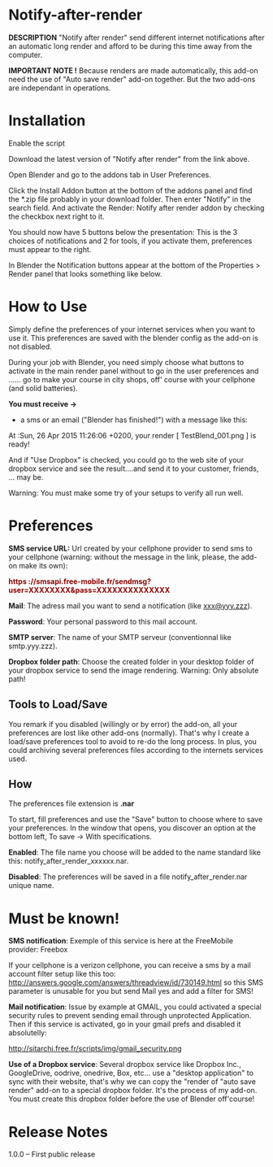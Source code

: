 # Notify-after-render

<b>DESCRIPTION</b>
"Notify after render" send different internet notifications after an automatic long render and afford to be during this time away from the computer.

<b>IMPORTANT NOTE !</b>
Because renders are made automatically, this add-on need the use of "Auto save render" add-on together. But the two add-ons are independant in operations.

# Installation
Enable the script

Download the latest version of "Notify after render" from the link above.

Open Blender and go to the addons tab in User Preferences.

Click the Install Addon button at the bottom of the addons panel and find the *.zip file probably in your download folder.
Then enter "Notify" in the search field. And activate the Render: Notify after render addon by checking the checkbox next right to it.

You should now have 5 buttons below the presentation: This is the 3 choices of notifications and 2 for tools, if you activate them, preferences must appear to the right.


In Blender the Notification buttons appear at the bottom of the Properties > Render panel that looks something like below.

# How to Use

Simply define the preferences of your internet services when you want to use it. This preferences are saved with the blender config as the add-on is not disabled.

During your job with Blender, you need simply choose what buttons to activate in the main render panel without to go in the user preferences and ...... go to make your course in city shops, off' course with your cellphone (and solid batteries).


<b>You must receive -></b>
- a sms or an email ("Blender has finished!") with a message like this:

At :Sun, 26 Apr 2015 11:26:06 +0200, your render [ TestBlend_001.png ] is ready!

And if "Use Dropbox" is checked, you could go to the web site of your dropbox service and see the result....and send it to your customer, friends, ... may be.

Warning: You must make some try of your setups to verify all run well.

# Preferences
<b>SMS service URL:</b> Url created by your cellphone provider to send sms to your cellphone (warning: without the message in the link, please, the add-on make its own):

<b><span style="color: darkred;">https ://smsapi.free-mobile.fr/sendmsg?user=XXXXXXXX&pass=XXXXXXXXXXXXXX</span></b>


<b>Mail</b>: The adress mail you want to send a notification (like xxx@yyy.zzz).

<b>Password</b>: Your personal password to this mail account.

<b>SMTP server</b>: The name of your SMTP serveur (conventionnal like smtp.yyy.zzz).


<b>Dropbox folder path</b>: Choose the created folder in your desktop folder of your dropbox service to send the image rendering. Warning: Only absolute path!


## Tools to Load/Save
You remark if you disabled (willingly or by error) the add-on, all your preferences are lost like other add-ons (normally). That's why I create a load/save preferences tool to avoid to re-do the long process. In plus, you could archiving several preferences files according to the internets services used.

## How
The preferences file extension is <b>.nar</b>

To start, fill preferences and use the "Save" button to choose where to save your preferences. In the window that opens, you discover an option at the bottom left, To save -> With specifications.

<b>Enabled</b>: The file name you choose will be added to the name standard like this: notify_after_render_xxxxxx.nar.

<b>Disabled</b>: The preferences will be saved in a file notify_after_render.nar unique name.

# Must be known!
<b>SMS notification</b>: Exemple of this service is here at the FreeMobile provider: Freebox

If your cellphone is a verizon cellphone, you can receive a sms by a mail account filter setup like this too: http://answers.google.com/answers/threadview/id/730149.html so this SMS parameter is unusable for you but send Mail yes and add a filter for SMS!


<b>Mail notification</b>: Issue by example at GMAIL, you could activated a special security rules to prevent sending email through unprotected Application. Then if this service is activated, go in your gmail prefs and disabled it absolutelly:

http://sitarchi.free.fr/scripts/img/gmail_security.png


<b>Use of a Dropbox service</b>: Several dropbox service like Dropbox Inc., GoogleDrive, oodrive, onedrive, Box, etc... use a "desktop application" to sync with their website, that's why we can copy the "render of "auto save render" add-on to a special dropbox folder. It's the process of my add-on. You must create this dropbox folder before the use of Blender off'course!

# Release Notes
1.0.0 – First public release

